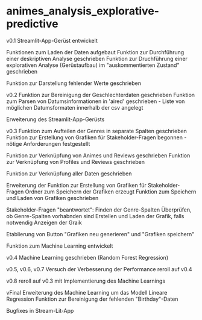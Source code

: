 # animes_analysis_explorative-predictive

v0.1
  Streamlit-App-Gerüst entwickelt

  Funktionen zum Laden der Daten aufgebaut
  Funktion zur Durchführung einer deskriptiven Analyse geschrieben
  Funktion zur Druchführung einer explorativen Analyse (Gerüstaufbau) im "auskommentierten Zustand" geschrieben

  Funktion zur Darstellung fehlender Werte geschrieben

v0.2
  Funktion zur Bereinigung der Geschlechterdaten geschrieben
  Funktion zum Parsen von Datumsinformationen in 'aired' geschrieben
    - Liste von möglichen Datumsformaten innerhalb der csv angelegt

  Erweiterung des Streamlit-App-Gerüsts

v0.3
  Funktion zum Aufteilen der Genres in separate Spalten geschrieben
  Funktion zur Erstellung von Grafiken für Stakeholder-Fragen begonnen
    - nötige Anforderungen festgestellt

  Funktion zur Verknüpfung von Animes und Reviews geschrieben
  Funktion zur Verknüpfung von Profiles und Reviews geschrieben

  Funktion zur Verknüpfung aller Daten geschrieben

  Erweiterung der Funktion zur Erstellung von Grafiken für Stakeholder-Fragen
    Ordner zum Speichern der Grafiken erzeugt
    Funktion zum Speichern und Laden von Grafiken geschrieben

  Stakeholder-Fragen "beantwortet":
    Finden der Genre-Spalten
    Überprüfen, ob Genre-Spalten vorhabnden sind
    Erstellen und Laden der Grafik, falls notwendig
    Anzeigen der Graik

  Etablierung von Button "Grafiken neu generieren" und "Grafiken speichern"

  Funktion zum Machine Learning entwickelt

v0.4
  Machine Learning geschrieben (Random Forest Regression)

v0.5, v0.6, v0.7
  Versuch der Verbesserung der Performance
  reroll auf v0.4

v0.8
  reroll auf v0.3 mit Implementierung des Machine Learnings

vFinal
  Erweiterung des Machine Learning um das Modell Lineare Regression
  Funktion zur Bereinigung der fehlenden "Birthday"-Daten

  Bugfixes in Stream-Lit-App
